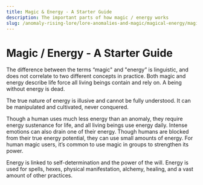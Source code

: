 ```yaml
---
title: Magic & Energy - A Starter Guide
description: The important parts of how magic / energy works
slug: /anomaly-rising-lore/lore-anomalies-and-magic/magical-energy/magic-and-energy-a-starter-guide
---
```


# Magic / Energy - A Starter Guide

The difference between the terms “magic" and "energy” is linguistic, and does not correlate to two different concepts in practice. Both magic and energy describe life force all living beings contain and rely on. A being without energy is dead.

The true nature of energy is illusive and cannot be fully understood. It can be manipulated and cultivated, never conquered.

Though a human uses much less energy than an anomaly, they require energy sustenance for life, and all living beings use energy daily. Intense emotions can also drain one of their energy. Though humans are blocked from their true energy potential, they can use small amounts of energy. For human magic users, it’s common to use magic in groups to strengthen its power.

Energy is linked to self-determination and the power of the will. Energy is used for spells, hexes, physical manifestation, alchemy, healing, and a vast amount of other practices.